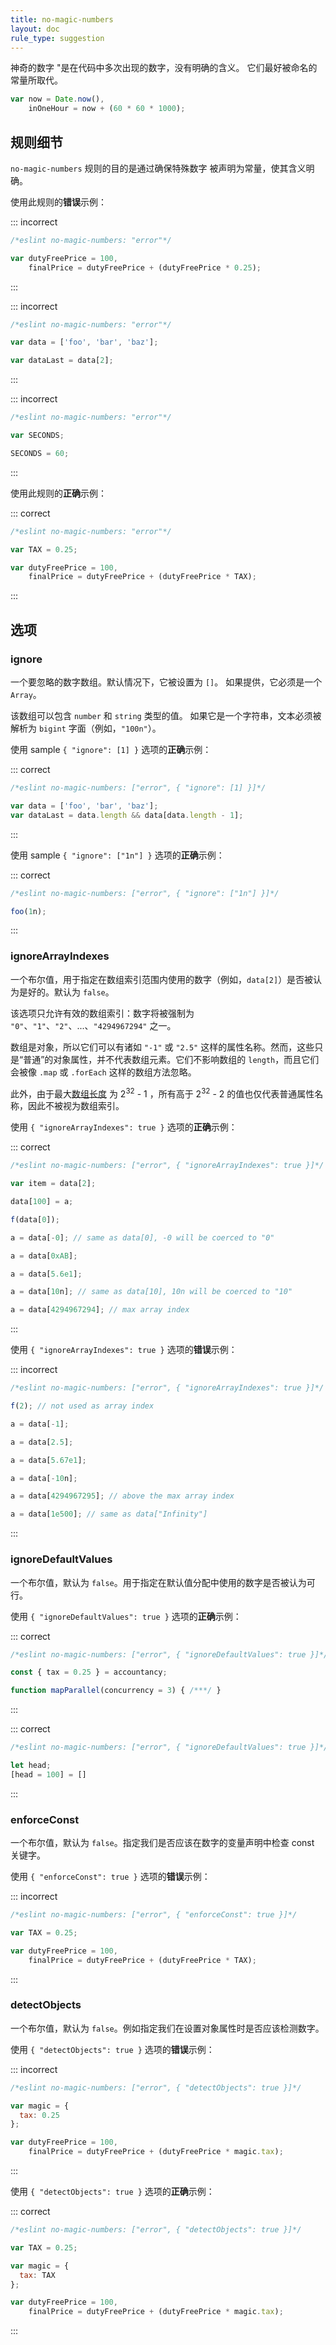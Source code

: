 ```yaml
---
title: no-magic-numbers
layout: doc
rule_type: suggestion
---
```


神奇的数字 "是在代码中多次出现的数字，没有明确的含义。
它们最好被命名的常量所取代。

```js
var now = Date.now(),
    inOneHour = now + (60 * 60 * 1000);
```

## 规则细节

`no-magic-numbers` 规则的目的是通过确保特殊数字
被声明为常量，使其含义明确。

使用此规则的**错误**示例：

::: incorrect

```js
/*eslint no-magic-numbers: "error"*/

var dutyFreePrice = 100,
    finalPrice = dutyFreePrice + (dutyFreePrice * 0.25);
```

:::

::: incorrect

```js
/*eslint no-magic-numbers: "error"*/

var data = ['foo', 'bar', 'baz'];

var dataLast = data[2];
```

:::

::: incorrect

```js
/*eslint no-magic-numbers: "error"*/

var SECONDS;

SECONDS = 60;
```

:::

使用此规则的**正确**示例：

::: correct

```js
/*eslint no-magic-numbers: "error"*/

var TAX = 0.25;

var dutyFreePrice = 100,
    finalPrice = dutyFreePrice + (dutyFreePrice * TAX);
```

:::

## 选项

### ignore

一个要忽略的数字数组。默认情况下，它被设置为 `[]`。
如果提供，它必须是一个 `Array`。

该数组可以包含 `number` 和 `string` 类型的值。
如果它是一个字符串，文本必须被解析为 `bigint` 字面（例如，`"100n"`）。

使用 sample `{ "ignore": [1] }` 选项的**正确**示例：

::: correct

```js
/*eslint no-magic-numbers: ["error", { "ignore": [1] }]*/

var data = ['foo', 'bar', 'baz'];
var dataLast = data.length && data[data.length - 1];
```

:::

使用 sample `{ "ignore": ["1n"] }` 选项的**正确**示例：

::: correct

```js
/*eslint no-magic-numbers: ["error", { "ignore": ["1n"] }]*/

foo(1n);
```

:::

### ignoreArrayIndexes

一个布尔值，用于指定在数组索引范围内使用的数字（例如，`data[2]`）是否被认为是好的。默认为 `false`。

该选项只允许有效的数组索引：数字将被强制为 `"0"`、`"1"`、`"2"`、...、`"4294967294"` 之一。

数组是对象，所以它们可以有诸如 `"-1"` 或 `"2.5"` 这样的属性名称。然而，这些只是“普通”的对象属性，并不代表数组元素。它们不影响数组的 `length`，而且它们会被像 `.map` 或 `.forEach` 这样的数组方法忽略。

此外，由于最大[数组长度](https://developer.mozilla.org/en-US/docs/Web/JavaScript/Reference/Global_Objects/Array/length) 为 2<sup>32</sup> - 1 ，所有高于 2<sup>32</sup> - 2 的值也仅代表普通属性名称，因此不被视为数组索引。

使用 `{ "ignoreArrayIndexes": true }` 选项的**正确**示例：

::: correct

```js
/*eslint no-magic-numbers: ["error", { "ignoreArrayIndexes": true }]*/

var item = data[2];

data[100] = a;

f(data[0]);

a = data[-0]; // same as data[0], -0 will be coerced to "0"

a = data[0xAB];

a = data[5.6e1];

a = data[10n]; // same as data[10], 10n will be coerced to "10"

a = data[4294967294]; // max array index
```

:::

使用 `{ "ignoreArrayIndexes": true }` 选项的**错误**示例：

::: incorrect

```js
/*eslint no-magic-numbers: ["error", { "ignoreArrayIndexes": true }]*/

f(2); // not used as array index

a = data[-1];

a = data[2.5];

a = data[5.67e1];

a = data[-10n];

a = data[4294967295]; // above the max array index

a = data[1e500]; // same as data["Infinity"]
```

:::

### ignoreDefaultValues

一个布尔值，默认为 `false`。用于指定在默认值分配中使用的数字是否被认为可行。

使用 `{ "ignoreDefaultValues": true }` 选项的**正确**示例：

::: correct

```js
/*eslint no-magic-numbers: ["error", { "ignoreDefaultValues": true }]*/

const { tax = 0.25 } = accountancy;

function mapParallel(concurrency = 3) { /***/ }
```

:::

::: correct

```js
/*eslint no-magic-numbers: ["error", { "ignoreDefaultValues": true }]*/

let head;
[head = 100] = []
```

:::

### enforceConst

一个布尔值，默认为 `false`。指定我们是否应该在数字的变量声明中检查 const 关键字。

使用 `{ "enforceConst": true }` 选项的**错误**示例：

::: incorrect

```js
/*eslint no-magic-numbers: ["error", { "enforceConst": true }]*/

var TAX = 0.25;

var dutyFreePrice = 100,
    finalPrice = dutyFreePrice + (dutyFreePrice * TAX);
```

:::

### detectObjects

一个布尔值，默认为 `false`。例如指定我们在设置对象属性时是否应该检测数字。

使用 `{ "detectObjects": true }` 选项的**错误**示例：

::: incorrect

```js
/*eslint no-magic-numbers: ["error", { "detectObjects": true }]*/

var magic = {
  tax: 0.25
};

var dutyFreePrice = 100,
    finalPrice = dutyFreePrice + (dutyFreePrice * magic.tax);
```

:::

使用 `{ "detectObjects": true }` 选项的**正确**示例：

::: correct

```js
/*eslint no-magic-numbers: ["error", { "detectObjects": true }]*/

var TAX = 0.25;

var magic = {
  tax: TAX
};

var dutyFreePrice = 100,
    finalPrice = dutyFreePrice + (dutyFreePrice * magic.tax);
```

:::
